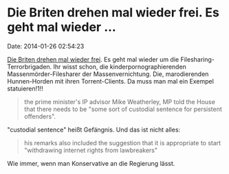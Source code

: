 Die Briten drehen mal wieder frei. Es geht mal wieder \...
==========================================================

Date: 2014-01-26 02:54:23

[Die Briten drehen mal wieder
frei](http://www.theinquirer.net/inquirer/news/2324778/uk-government-wants-to-throw-file-sharers-in-jail).
Es geht mal wieder um die Filesharing-Terrorbrigaden. Ihr wisst schon,
die kinderpornographierenden Massenmörder-Filesharer der
Massenvernichtung. Die, marodierenden Hunnen-Horden mit ihren
Torrent-Clients. Da muss man mal ein Exempel statuieren!1!!

> the prime minister\'s IP advisor Mike Weatherley, MP told the House
> that there needs to be \"some sort of custodial sentence for
> persistent offenders\".

\"custodial sentence\" heißt Gefängnis. Und das ist nicht alles:

> his remarks also included the suggestion that it is appropriate to
> start \"withdrawing internet rights from lawbreakers\"

Wie immer, wenn man Konservative an die Regierung lässt.
